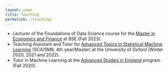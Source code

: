 ```yaml
---
layout: page
title: Teaching
permalink: /teaching/
---
```




- Lecturer of the Foundations of Data Science course for the [Master in Economics and Finance](https://bse.eu/study/masters-programs/economics#courses) at BSE (Fall 2023).
 - Teaching Assistant and Tutor for [Advanced Topics in Statistical Machine Learning](https://www.stats.ox.ac.uk/student-resources/msc-in-statistical-science/) (SC4/SM8, 4th year/Master) at the University of Oxford (Winter 2020, 2021 and 2022).
 - Tutor in Machine Learning at the [Advanced Studies in England](https://www.studyabroadbath.org/) program (Fall 2020).

<!--  ### Talks
- [International Conference on Computational and Methodological Statistics](http://www.cmstatistics.org/CMStatistics2023/programme.php)  (Berlin, December 2023)
- [Machine Learning and Data Science Seminar](https://groups.oist.jp/node/34407/pastevents), Okinawa Institute of Science and Techonology (Okinawa, Japan, September 2023)
- [International Conference in Economics and Statistics](http://www.cmstatistics.org/EcoSta2023/) (Tokyo, August 2023)
- [34<sup>th</sup> European Meeting of Statisticians](https://ems2023.org/) (Warsaw, July 2023)
- [13<sup>th</sup> conference on Bayesian Inference for Stochastic Processes](https://www.icmat.es/congresos/2023/BISP/) (Madrid, May 2023)
- [Statistics seminar at SAMM](https://samm.pantheonsorbonne.fr/seminaire-conference/seminaire-samm), Université Paris 1-Panthéon Sorbonne (Paris, May 2023) 
- [Seminaire Parisien de Statistique](https://sites.google.com/site/semstats/home), Institut Henri Poincare (Paris, April 2023)
- [Statistics Seminar in the School of Mathematics](https://www.maths.ed.ac.uk/school-of-mathematics/research/data-decisions/statistics/news-and-events/seminars) at the University of Edinburgh (Edinburgh, February 2023)
- [Meeting in Mathematical Statistics](https://conferences.cirm-math.fr/2908.html) at CIRM (Luminy, France, December 2022)
- [Seminar of the Department of Statistics](https://stat.wisc.edu/news-and-events/), University of Wisconsion-Madison (Madison, USA, December 2022)
- [Seminar of the Department of Epidemiology and Biostatistics](https://publichealth.uic.edu/academics/divisions/epidemiology-biostatistics/seminar-series/), University of Illinois Chicago (Chicago, USA, December 2022)
- [International Conference on Bayesian Nonparametrics ](https://midas.mat.uc.cl/bnp13/) (Puerto Varas, Chile, October 2022)
- [StatMathAppli 2022](https://statmathappli.mathnum.inrae.fr/fr/accueil) (Frejus, France, August 2022)
- [Higher-Order Topology & Dynamics in Complex Networks](http://www-f1.ijs.si/~tadic/Workshops/NetSci22_ssHOTDyn/?page=home) workshop at NetSci 2022 (online, July 2022)
- [ISBA World Meeting](https://isbawebmaster.github.io/ISBA2022/) and [BAYSM](https://events.stat.uconn.edu/BAYSM2022/)  (Montreal, Canada, June 2022)
- [Bayesian Nonparametric Networking event](https://cyprusconferences.org/bnp2022/) (Nicosia, Cyprus, April 2022)
- [Winter School on Bayesian End-to-End Learning ](https://bayesatcirm.github.io/) at CIRM (Luminy, France, October 2021)
- [Seminar of Laboratoire Dieudonné](https://math.univ-cotedazur.fr/laboratoire/s%c3%a9minaires.html), Université Nice Cote d'Azur (Nice, France, July 2021)
- [52èmes Journées de Statistique](https://jds2021.sciencesconf.org/) (online, June 2021)
- [ISBA World Meeting](https://bayesian.org/isba2020-home/) (online, June 2021)
- [Bernoulli-IMS One World Symposium 2020](https://www.worldsymposium2020.org/) (online, August 2020)
- [Mathematical and Statistical Challenges in Uncertainty Quantification conference](http://www.statslab.cam.ac.uk/~nickl/Site/ercconf19.html) (online, July 2020)

### Posters
- [Conference on Approximation Methods in Bayesian Analysis](https://conferences.cirm-math.fr/2768.html) in CIRM (Luminy, France, June 2023)
- [Network Science (NetSci) 2022 conference](https://netsci2022.net/) (online, July 2022)
- [Network Science (NetSci) 2020 conference ](https://netsci2020.netscisociety.net/) (online, September 2020)
- [Mathematical Methods of Modern Statistics conference](https://conferences.cirm-math.fr/2146.html) (online, June 2020) -->

